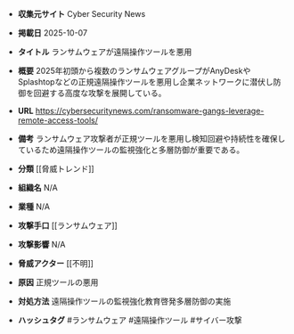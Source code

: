 - **収集元サイト**
Cyber Security News

- **掲載日**
2025-10-07

- **タイトル**
ランサムウェアが遠隔操作ツールを悪用

- **概要**
2025年初頭から複数のランサムウェアグループがAnyDeskやSplashtopなどの正規遠隔操作ツールを悪用し企業ネットワークに潜伏し防御を回避する高度な攻撃を展開している。

- **URL**
https://cybersecuritynews.com/ransomware-gangs-leverage-remote-access-tools/

- **備考**
ランサムウェア攻撃者が正規ツールを悪用し検知回避や持続性を確保しているため遠隔操作ツールの監視強化と多層防御が重要である。

- **分類**
[[脅威トレンド]]

- **組織名**
N/A

- **業種**
N/A

- **攻撃手口**
[[ランサムウェア]]

- **攻撃影響**
N/A

- **脅威アクター**
[[不明]]

- **原因**
正規ツールの悪用

- **対処方法**
遠隔操作ツールの監視強化教育啓発多層防御の実施

- **ハッシュタグ**
#ランサムウェア #遠隔操作ツール #サイバー攻撃

